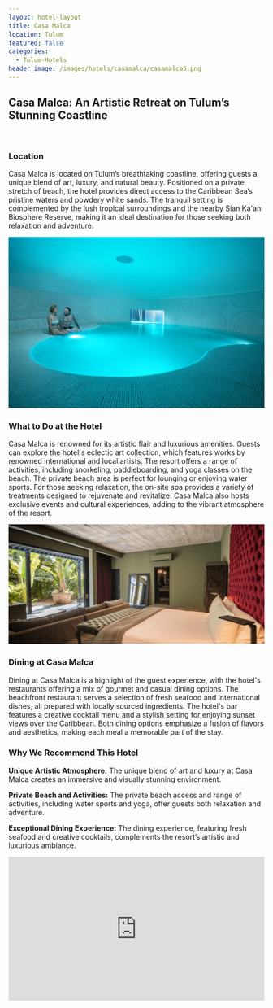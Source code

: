 ```yaml
---
layout: hotel-layout
title: Casa Malca
location: Tulum
featured: false
categories:
  - Tulum-Hotels
header_image: /images/hotels/casamalca/casamalca5.png
---
```

## Casa Malca: An Artistic Retreat on Tulum’s Stunning Coastline

&nbsp;

### Location

Casa Malca is located on Tulum’s breathtaking coastline, offering guests a unique blend of art, luxury, and natural beauty. Positioned on a private stretch of beach, the hotel provides direct access to the Caribbean Sea’s pristine waters and powdery white sands. The tranquil setting is complemented by the lush tropical surroundings and the nearby Sian Ka'an Biosphere Reserve, making it an ideal destination for those seeking both relaxation and adventure.

![](/images/hotels/casamalca/casamalca1.jpg)

### What to Do at the Hotel

Casa Malca is renowned for its artistic flair and luxurious amenities. Guests can explore the hotel's eclectic art collection, which features works by renowned international and local artists. The resort offers a range of activities, including snorkeling, paddleboarding, and yoga classes on the beach. The private beach area is perfect for lounging or enjoying water sports. For those seeking relaxation, the on-site spa provides a variety of treatments designed to rejuvenate and revitalize. Casa Malca also hosts exclusive events and cultural experiences, adding to the vibrant atmosphere of the resort.

![](/images/hotels/casamalca/casamalca2.png)

### Dining at Casa Malca

Dining at Casa Malca is a highlight of the guest experience, with the hotel's restaurants offering a mix of gourmet and casual dining options. The beachfront restaurant serves a selection of fresh seafood and international dishes, all prepared with locally sourced ingredients. The hotel's bar features a creative cocktail menu and a stylish setting for enjoying sunset views over the Caribbean. Both dining options emphasize a fusion of flavors and aesthetics, making each meal a memorable part of the stay.

### Why We Recommend This Hotel

**Unique Artistic Atmosphere:** The unique blend of art and luxury at Casa Malca creates an immersive and visually stunning environment.&nbsp;

**Private Beach and Activities:** The private beach access and range of activities, including water sports and yoga, offer guests both relaxation and adventure.&nbsp;

**Exceptional Dining Experience:** The dining experience, featuring fresh seafood and creative cocktails, complements the resort’s artistic and luxurious ambiance.&nbsp;

<style>.embed-container { position: relative; padding-bottom: 56.25%; height: 0; overflow: hidden; max-width: 100%; } .embed-container iframe, .embed-container object, .embed-container embed { position: absolute; top: 0; left: 0; width: 100%; height: 100%; }</style>

<div class="embed-container"><iframe src="https://www.youtube.com/embed/Llac2Aab0Ww" frameborder="0" allowfullscreen=""></iframe></div>
